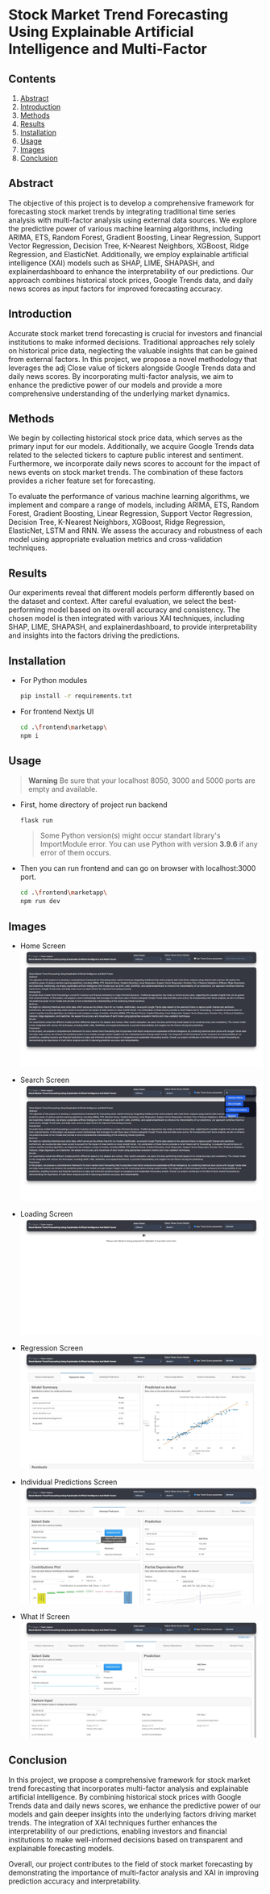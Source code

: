 # Stock Market Trend Forecasting Using Explainable Artificial Intelligence and Multi-Factor

## Contents
1. [Abstract](#abstract)
2. [Introduction](#introduction)
3. [Methods](#methods)
4. [Results](#results)
5. [Installation](#installation)
6. [Usage](#usage)
7. [Images](#images)
8. [Conclusion](#conclusion)

## Abstract

The objective of this project is to develop a comprehensive framework for forecasting stock market trends by integrating traditional time series analysis with multi-factor analysis using external data sources. We explore the predictive power of various machine learning algorithms, including ARIMA, ETS, Random Forest, Gradient Boosting, Linear Regression, Support Vector Regression, Decision Tree, K-Nearest Neighbors, XGBoost, Ridge Regression, and ElasticNet. Additionally, we employ explainable artificial intelligence (XAI) models such as SHAP, LIME, SHAPASH, and explainerdashboard to enhance the interpretability of our predictions. Our approach combines historical stock prices, Google Trends data, and daily news scores as input factors for improved forecasting accuracy.

## Introduction

Accurate stock market trend forecasting is crucial for investors and financial institutions to make informed decisions. Traditional approaches rely solely on historical price data, neglecting the valuable insights that can be gained from external factors. In this project, we propose a novel methodology that leverages the adj Close value of tickers alongside Google Trends data and daily news scores. By incorporating multi-factor analysis, we aim to enhance the predictive power of our models and provide a more comprehensive understanding of the underlying market dynamics.

## Methods

We begin by collecting historical stock price data, which serves as the primary input for our models. Additionally, we acquire Google Trends data related to the selected tickers to capture public interest and sentiment. Furthermore, we incorporate daily news scores to account for the impact of news events on stock market trends. The combination of these factors provides a richer feature set for forecasting.

To evaluate the performance of various machine learning algorithms, we implement and compare a range of models, including ARIMA, ETS, Random Forest, Gradient Boosting, Linear Regression, Support Vector Regression, Decision Tree, K-Nearest Neighbors, XGBoost, Ridge Regression, ElasticNet, LSTM and RNN. We assess the accuracy and robustness of each model using appropriate evaluation metrics and cross-validation techniques.

## Results

Our experiments reveal that different models perform differently based on the dataset and context. After careful evaluation, we select the best-performing model based on its overall accuracy and consistency. The chosen model is then integrated with various XAI techniques, including SHAP, LIME, SHAPASH, and explainerdashboard, to provide interpretability and insights into the factors driving the predictions.

## Installation

- For Python modules

    ```bash
    pip install -r requirements.txt
    ```

- For frontend Nextjs UI

    ```bash
    cd .\frontend\marketapp\
    npm i
    ```


## Usage

> **Warning**
> Be sure that your localhost 8050, 3000 and 5000 ports are empty and available.

- First, home directory of project run backend

    ```bash
    flask run
    ```
    > Some Python version(s) might occur standart library's ImportModule error. You can use Python with version **3.9.6** if any error of them occurs.

- Then you can run frontend and can go on browser with localhost:3000 port.

    ```bash
    cd .\frontend\marketapp\
    npm run dev
    ```

## Images

- Home Screen
![image info](./images/readme/home_screen.jpg)

- Search Screen
![image info](./images/readme/search_screen.jpg)

- Loading Screen
![image info](./images/readme/loadin_screen.jpg)

- Regression Screen
![image info](./images/readme/regression_screen.jpg)

- Individual Predictions Screen
![image info](./images/readme/ind_screen.jpg)

- What If Screen
![image info](./images/readme/whatif_screen.jpg)

## Conclusion

In this project, we propose a comprehensive framework for stock market trend forecasting that incorporates multi-factor analysis and explainable artificial intelligence. By combining historical stock prices with Google Trends data and daily news scores, we enhance the predictive power of our models and gain deeper insights into the underlying factors driving market trends. The integration of XAI techniques further enhances the interpretability of our predictions, enabling investors and financial institutions to make well-informed decisions based on transparent and explainable forecasting models.

Overall, our project contributes to the field of stock market forecasting by demonstrating the importance of multi-factor analysis and XAI in improving prediction accuracy and interpretability.

